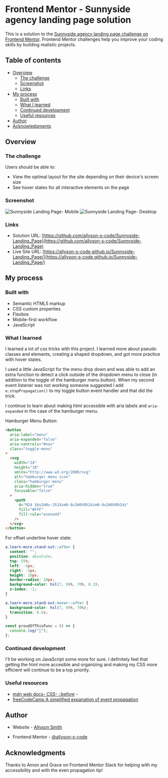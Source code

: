 # Frontend Mentor - Sunnyside agency landing page solution

This is a solution to the [Sunnyside agency landing page challenge on Frontend Mentor](https://www.frontendmentor.io/challenges/sunnyside-agency-landing-page-7yVs3B6ef). Frontend Mentor challenges help you improve your coding skills by building realistic projects.

## Table of contents

- [Overview](#overview)
  - [The challenge](#the-challenge)
  - [Screenshot](#screenshot)
  - [Links](#links)
- [My process](#my-process)
  - [Built with](#built-with)
  - [What I learned](#what-i-learned)
  - [Continued development](#continued-development)
  - [Useful resources](#useful-resources)
- [Author](#author)
- [Acknowledgments](#acknowledgments)

## Overview

### The challenge

Users should be able to:

- View the optimal layout for the site depending on their device's screen size
- See hover states for all interactive elements on the page

### Screenshot

![Sunnyside Landing Page- Mobile](images/mobile-screenshot-cropped.png)
![Sunnyside Landing Page- Desktop](images/desktop-screenshot-cropped.png)

### Links

- Solution URL: [https://github.com/allyson-s-code/Sunnyside-Landing_Page](https://github.com/allyson-s-code/Sunnyside-Landing_Page)
- Live Site URL: [https://allyson-s-code.github.io/Sunnyside-Landing_Page/](https://allyson-s-code.github.io/Sunnyside-Landing_Page/)

## My process

### Built with

- Semantic HTML5 markup
- CSS custom properties
- Flexbox
- Mobile-first workflow
- JavaScript

### What I learned

I learned a lot of css tricks with this project. I learned more about pseudo classes and elements, creating a shaped dropdown, and got more practice with hover states.

I used a little JavaScript for the menu drop down and was able to add an extra function to detect a click outside of the dropdown menu to close (in addition to the toggle of the hamburger menu button). When my second event listener was not working someone suggested I add `e.stopPropagation()` to my toggle button event handler and that did the trick.

I continue to learn about making html accessible with aria labels and `aria-expanded` in the case of the hamburger menu.

Hamburger Menu Button:

```html
<button
  aria-label="menu"
  aria-expanded="false"
  aria-controls="#nav"
  class="toggle-menu"
>
  <svg
    width="24"
    height="18"
    xmlns="http://www.w3.org/2000/svg"
    alt="hamburger menu icon"
    class="hamburger-menu"
    aria-hidden="true"
    focusable="false"
  >
    <path
      d="M24 16v2H0v-2h24zm0-8v2H0V8h24zm0-8v2H0V0h24z"
      fill="#FFF"
      fill-rule="evenodd"
    />
  </svg>
</button>
```

For offset underline hover state:

```css
a.learn-more.stand-out::after {
  content: "";
  position: absolute;
  top: 55%;
  left: -5px;
  right: -5px;
  height: 10px;
  border-radius: 10px;
  background-color: hsl(7, 99%, 70%, 0.3);
  z-index: -1;
}

a.learn-more.stand-out:hover::after {
  background-color: hsl(7, 99%, 70%);
  transition: 0.5s;
}
```

```js
const proudOfThisFunc = () => {
  console.log("🎉");
};
```

### Continued development

I'll be working on JavaScript some more for sure. I definitely feel that getting the html more accesible and organizing and making my CSS more efficient will continue to be a top priority.

### Useful resources

- [mdn web docs- CSS- ::before](https://developer.mozilla.org/en-US/docs/Web/CSS/::before) -
- [freeCodeCamp A simplified expanation of event propagation](https://www.freecodecamp.org/news/a-simplified-explanation-of-event-propagation-in-javascript-f9de7961a06e/)

## Author

- Website - [Allyson Smith](https://allyson-s-code.github.io/Web-Dev-Portfolio/)

- Frontend Mentor - [@allyson-s-code](https://www.frontendmentor.io/profile/allyson-s-code)

## Acknowledgments

Thanks to Amon and Grace on Frontend Mentor Slack for helping with my accessibility and with the even propagation tip!
